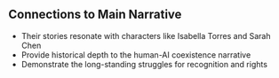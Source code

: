 ## Connections to Main Narrative
- Their stories resonate with characters like Isabella Torres and Sarah Chen
- Provide historical depth to the human-AI coexistence narrative
- Demonstrate the long-standing struggles for recognition and rights
